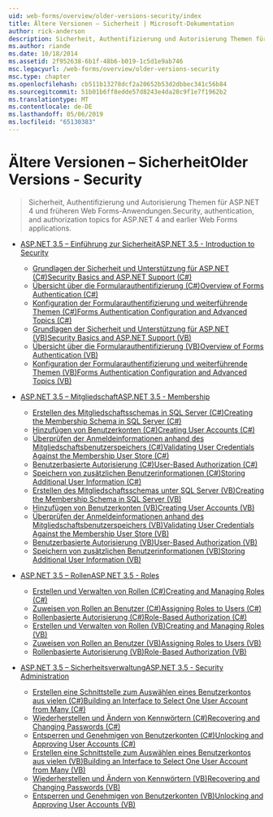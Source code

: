```yaml
---
uid: web-forms/overview/older-versions-security/index
title: Ältere Versionen – Sicherheit | Microsoft-Dokumentation
author: rick-anderson
description: Sicherheit, Authentifizierung und Autorisierung Themen für ASP.NET 4 und früheren Web Forms-Anwendungen.
ms.author: riande
ms.date: 10/18/2014
ms.assetid: 2f952638-6b1f-48b6-b019-1c5d1e9ab746
msc.legacyurl: /web-forms/overview/older-versions-security
msc.type: chapter
ms.openlocfilehash: cb511b13278dcf2a20652b53d2dbbec341c56b84
ms.sourcegitcommit: 51b01b6ff8edde57d8243e4da28c9f1e7f1962b2
ms.translationtype: MT
ms.contentlocale: de-DE
ms.lasthandoff: 05/06/2019
ms.locfileid: "65130383"
---
```

# <a name="older-versions---security"></a><span data-ttu-id="3794a-103">Ältere Versionen – Sicherheit</span><span class="sxs-lookup"><span data-stu-id="3794a-103">Older Versions - Security</span></span>

> <span data-ttu-id="3794a-104">Sicherheit, Authentifizierung und Autorisierung Themen für ASP.NET 4 und früheren Web Forms-Anwendungen.</span><span class="sxs-lookup"><span data-stu-id="3794a-104">Security, authentication, and authorization topics for ASP.NET 4 and earlier Web Forms applications.</span></span>

- [<span data-ttu-id="3794a-105">ASP.NET 3.5 – Einführung zur Sicherheit</span><span class="sxs-lookup"><span data-stu-id="3794a-105">ASP.NET 3.5 - Introduction to Security</span></span>](introduction/index.md)

    - [<span data-ttu-id="3794a-106">Grundlagen der Sicherheit und Unterstützung für ASP.NET (C#)</span><span class="sxs-lookup"><span data-stu-id="3794a-106">Security Basics and ASP.NET Support (C#)</span></span>](introduction/security-basics-and-asp-net-support-cs.md)
    - [<span data-ttu-id="3794a-107">Übersicht über die Formularauthentifizierung (C#)</span><span class="sxs-lookup"><span data-stu-id="3794a-107">Overview of Forms Authentication (C#)</span></span>](introduction/an-overview-of-forms-authentication-cs.md)
    - [<span data-ttu-id="3794a-108">Konfiguration der Formularauthentifizierung und weiterführende Themen (C#)</span><span class="sxs-lookup"><span data-stu-id="3794a-108">Forms Authentication Configuration and Advanced Topics (C#)</span></span>](introduction/forms-authentication-configuration-and-advanced-topics-cs.md)
    - [<span data-ttu-id="3794a-109">Grundlagen der Sicherheit und Unterstützung für ASP.NET (VB)</span><span class="sxs-lookup"><span data-stu-id="3794a-109">Security Basics and ASP.NET Support (VB)</span></span>](introduction/security-basics-and-asp-net-support-vb.md)
    - [<span data-ttu-id="3794a-110">Übersicht über die Formularauthentifizierung (VB)</span><span class="sxs-lookup"><span data-stu-id="3794a-110">Overview of Forms Authentication (VB)</span></span>](introduction/an-overview-of-forms-authentication-vb.md)
    - [<span data-ttu-id="3794a-111">Konfiguration der Formularauthentifizierung und weiterführende Themen (VB)</span><span class="sxs-lookup"><span data-stu-id="3794a-111">Forms Authentication Configuration and Advanced Topics (VB)</span></span>](introduction/forms-authentication-configuration-and-advanced-topics-vb.md)
- [<span data-ttu-id="3794a-112">ASP.NET 3.5 – Mitgliedschaft</span><span class="sxs-lookup"><span data-stu-id="3794a-112">ASP.NET 3.5 - Membership</span></span>](membership/index.md)

    - [<span data-ttu-id="3794a-113">Erstellen des Mitgliedschaftsschemas in SQL Server (C#)</span><span class="sxs-lookup"><span data-stu-id="3794a-113">Creating the Membership Schema in SQL Server (C#)</span></span>](membership/creating-the-membership-schema-in-sql-server-cs.md)
    - [<span data-ttu-id="3794a-114">Hinzufügen von Benutzerkonten (C#)</span><span class="sxs-lookup"><span data-stu-id="3794a-114">Creating User Accounts (C#)</span></span>](membership/creating-user-accounts-cs.md)
    - [<span data-ttu-id="3794a-115">Überprüfen der Anmeldeinformationen anhand des Mitgliedschaftsbenutzerspeichers (C#)</span><span class="sxs-lookup"><span data-stu-id="3794a-115">Validating User Credentials Against the Membership User Store (C#)</span></span>](membership/validating-user-credentials-against-the-membership-user-store-cs.md)
    - [<span data-ttu-id="3794a-116">Benutzerbasierte Autorisierung (C#)</span><span class="sxs-lookup"><span data-stu-id="3794a-116">User-Based Authorization (C#)</span></span>](membership/user-based-authorization-cs.md)
    - [<span data-ttu-id="3794a-117">Speichern von zusätzlichen Benutzerinformationen (C#)</span><span class="sxs-lookup"><span data-stu-id="3794a-117">Storing Additional User Information (C#)</span></span>](membership/storing-additional-user-information-cs.md)
    - [<span data-ttu-id="3794a-118">Erstellen des Mitgliedschaftsschemas unter SQL Server (VB)</span><span class="sxs-lookup"><span data-stu-id="3794a-118">Creating the Membership Schema in SQL Server (VB)</span></span>](membership/creating-the-membership-schema-in-sql-server-vb.md)
    - [<span data-ttu-id="3794a-119">Hinzufügen von Benutzerkonten (VB)</span><span class="sxs-lookup"><span data-stu-id="3794a-119">Creating User Accounts (VB)</span></span>](membership/creating-user-accounts-vb.md)
    - [<span data-ttu-id="3794a-120">Überprüfen der Anmeldeinformationen anhand des Mitgliedschaftsbenutzerspeichers (VB)</span><span class="sxs-lookup"><span data-stu-id="3794a-120">Validating User Credentials Against the Membership User Store (VB)</span></span>](membership/validating-user-credentials-against-the-membership-user-store-vb.md)
    - [<span data-ttu-id="3794a-121">Benutzerbasierte Autorisierung (VB)</span><span class="sxs-lookup"><span data-stu-id="3794a-121">User-Based Authorization (VB)</span></span>](membership/user-based-authorization-vb.md)
    - [<span data-ttu-id="3794a-122">Speichern von zusätzlichen Benutzerinformationen (VB)</span><span class="sxs-lookup"><span data-stu-id="3794a-122">Storing Additional User Information (VB)</span></span>](membership/storing-additional-user-information-vb.md)
- [<span data-ttu-id="3794a-123">ASP.NET 3.5 – Rollen</span><span class="sxs-lookup"><span data-stu-id="3794a-123">ASP.NET 3.5 - Roles</span></span>](roles/index.md)

    - [<span data-ttu-id="3794a-124">Erstellen und Verwalten von Rollen (C#)</span><span class="sxs-lookup"><span data-stu-id="3794a-124">Creating and Managing Roles (C#)</span></span>](roles/creating-and-managing-roles-cs.md)
    - [<span data-ttu-id="3794a-125">Zuweisen von Rollen an Benutzer (C#)</span><span class="sxs-lookup"><span data-stu-id="3794a-125">Assigning Roles to Users (C#)</span></span>](roles/assigning-roles-to-users-cs.md)
    - [<span data-ttu-id="3794a-126">Rollenbasierte Autorisierung (C#)</span><span class="sxs-lookup"><span data-stu-id="3794a-126">Role-Based Authorization (C#)</span></span>](roles/role-based-authorization-cs.md)
    - [<span data-ttu-id="3794a-127">Erstellen und Verwalten von Rollen (VB)</span><span class="sxs-lookup"><span data-stu-id="3794a-127">Creating and Managing Roles (VB)</span></span>](roles/creating-and-managing-roles-vb.md)
    - [<span data-ttu-id="3794a-128">Zuweisen von Rollen an Benutzer (VB)</span><span class="sxs-lookup"><span data-stu-id="3794a-128">Assigning Roles to Users (VB)</span></span>](roles/assigning-roles-to-users-vb.md)
    - [<span data-ttu-id="3794a-129">Rollenbasierte Autorisierung (VB)</span><span class="sxs-lookup"><span data-stu-id="3794a-129">Role-Based Authorization (VB)</span></span>](roles/role-based-authorization-vb.md)
- [<span data-ttu-id="3794a-130">ASP.NET 3.5 – Sicherheitsverwaltung</span><span class="sxs-lookup"><span data-stu-id="3794a-130">ASP.NET 3.5 - Security Administration</span></span>](admin/index.md)

    - [<span data-ttu-id="3794a-131">Erstellen eine Schnittstelle zum Auswählen eines Benutzerkontos aus vielen (C#)</span><span class="sxs-lookup"><span data-stu-id="3794a-131">Building an Interface to Select One User Account from Many (C#)</span></span>](admin/building-an-interface-to-select-one-user-account-from-many-cs.md)
    - [<span data-ttu-id="3794a-132">Wiederherstellen und Ändern von Kennwörtern (C#)</span><span class="sxs-lookup"><span data-stu-id="3794a-132">Recovering and Changing Passwords (C#)</span></span>](admin/recovering-and-changing-passwords-cs.md)
    - [<span data-ttu-id="3794a-133">Entsperren und Genehmigen von Benutzerkonten (C#)</span><span class="sxs-lookup"><span data-stu-id="3794a-133">Unlocking and Approving User Accounts (C#)</span></span>](admin/unlocking-and-approving-user-accounts-cs.md)
    - [<span data-ttu-id="3794a-134">Erstellen eine Schnittstelle zum Auswählen eines Benutzerkontos aus vielen (VB)</span><span class="sxs-lookup"><span data-stu-id="3794a-134">Building an Interface to Select One User Account from Many (VB)</span></span>](admin/building-an-interface-to-select-one-user-account-from-many-vb.md)
    - [<span data-ttu-id="3794a-135">Wiederherstellen und Ändern von Kennwörtern (VB)</span><span class="sxs-lookup"><span data-stu-id="3794a-135">Recovering and Changing Passwords (VB)</span></span>](admin/recovering-and-changing-passwords-vb.md)
    - [<span data-ttu-id="3794a-136">Entsperren und Genehmigen von Benutzerkonten (VB)</span><span class="sxs-lookup"><span data-stu-id="3794a-136">Unlocking and Approving User Accounts (VB)</span></span>](admin/unlocking-and-approving-user-accounts-vb.md)
